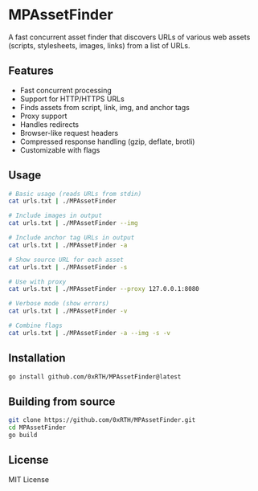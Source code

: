 # MPAssetFinder

A fast concurrent asset finder that discovers URLs of various web assets (scripts, stylesheets, images, links) from a list of URLs.

## Features

- Fast concurrent processing
- Support for HTTP/HTTPS URLs
- Finds assets from script, link, img, and anchor tags
- Proxy support
- Handles redirects
- Browser-like request headers
- Compressed response handling (gzip, deflate, brotli)
- Customizable with flags

## Usage

```bash
# Basic usage (reads URLs from stdin)
cat urls.txt | ./MPAssetFinder

# Include images in output
cat urls.txt | ./MPAssetFinder --img

# Include anchor tag URLs in output
cat urls.txt | ./MPAssetFinder -a

# Show source URL for each asset
cat urls.txt | ./MPAssetFinder -s

# Use with proxy
cat urls.txt | ./MPAssetFinder --proxy 127.0.0.1:8080

# Verbose mode (show errors)
cat urls.txt | ./MPAssetFinder -v

# Combine flags
cat urls.txt | ./MPAssetFinder -a --img -s -v
```

## Installation

```bash
go install github.com/0xRTH/MPAssetFinder@latest
```

## Building from source

```bash
git clone https://github.com/0xRTH/MPAssetFinder.git
cd MPAssetFinder
go build
```

## License

MIT License 